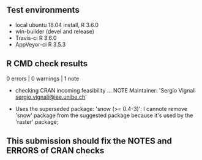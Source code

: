 ## Test environments
* local ubuntu 18.04 install, R 3.6.0
* win-builder (devel and release)
* Travis-ci R 3.6.0
* AppVeyor-ci R 3.5.3

## R CMD check results
0 errors | 0 warnings | 1 note

* checking CRAN incoming feasibility ... NOTE
Maintainer: 'Sergio Vignali <sergio.vignali@iee.unibe.ch>'

* Uses the superseded package: 'snow (>= 0.4-3)':
I cannote remove 'snow' package from the suggested package because it's used by the 'raster' package;

## This submission should fix the NOTES and ERRORS of CRAN checks
